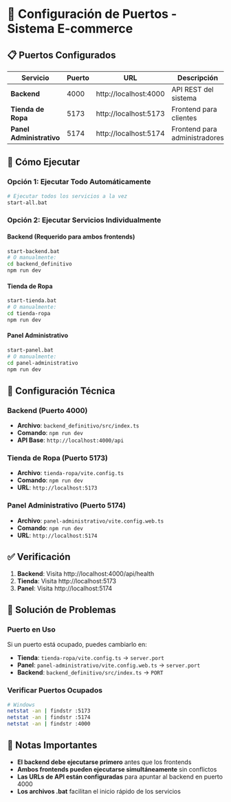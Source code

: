 # 🚀 Configuración de Puertos - Sistema E-commerce

## 📋 Puertos Configurados

| Servicio | Puerto | URL | Descripción |
|----------|--------|-----|-------------|
| **Backend** | 4000 | http://localhost:4000 | API REST del sistema |
| **Tienda de Ropa** | 5173 | http://localhost:5173 | Frontend para clientes |
| **Panel Administrativo** | 5174 | http://localhost:5174 | Frontend para administradores |

## 🎯 Cómo Ejecutar

### Opción 1: Ejecutar Todo Automáticamente
```bash
# Ejecutar todos los servicios a la vez
start-all.bat
```

### Opción 2: Ejecutar Servicios Individualmente

#### Backend (Requerido para ambos frontends)
```bash
start-backend.bat
# O manualmente:
cd backend_definitivo
npm run dev
```

#### Tienda de Ropa
```bash
start-tienda.bat
# O manualmente:
cd tienda-ropa
npm run dev
```

#### Panel Administrativo
```bash
start-panel.bat
# O manualmente:
cd panel-administrativo
npm run dev
```

## 🔧 Configuración Técnica

### Backend (Puerto 4000)
- **Archivo**: `backend_definitivo/src/index.ts`
- **Comando**: `npm run dev`
- **API Base**: `http://localhost:4000/api`

### Tienda de Ropa (Puerto 5173)
- **Archivo**: `tienda-ropa/vite.config.ts`
- **Comando**: `npm run dev`
- **URL**: `http://localhost:5173`

### Panel Administrativo (Puerto 5174)
- **Archivo**: `panel-administrativo/vite.config.web.ts`
- **Comando**: `npm run dev`
- **URL**: `http://localhost:5174`

## ✅ Verificación

1. **Backend**: Visita http://localhost:4000/api/health
2. **Tienda**: Visita http://localhost:5173
3. **Panel**: Visita http://localhost:5174

## 🐛 Solución de Problemas

### Puerto en Uso
Si un puerto está ocupado, puedes cambiarlo en:
- **Tienda**: `tienda-ropa/vite.config.ts` → `server.port`
- **Panel**: `panel-administrativo/vite.config.web.ts` → `server.port`
- **Backend**: `backend_definitivo/src/index.ts` → `PORT`

### Verificar Puertos Ocupados
```bash
# Windows
netstat -an | findstr :5173
netstat -an | findstr :5174
netstat -an | findstr :4000
```

## 📝 Notas Importantes

- **El backend debe ejecutarse primero** antes que los frontends
- **Ambos frontends pueden ejecutarse simultáneamente** sin conflictos
- **Las URLs de API están configuradas** para apuntar al backend en puerto 4000
- **Los archivos .bat** facilitan el inicio rápido de los servicios
























